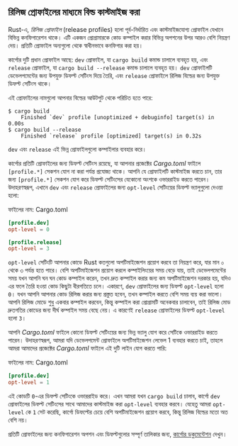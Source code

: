 ## রিলিজ প্রোফাইলের মাধ্যমে বিল্ড কাস্টমাইজ করা

Rust-এ, _রিলিজ প্রোফাইল_ (release profiles) হলো পূর্ব-নির্ধারিত এবং কাস্টমাইজযোগ্য প্রোফাইল যেখানে বিভিন্ন কনফিগারেশন থাকে। এটি একজন প্রোগ্রামারকে কোড কম্পাইল করার বিভিন্ন অপশনের উপর আরও বেশি নিয়ন্ত্রণ দেয়। প্রতিটি প্রোফাইল অন্যগুলো থেকে স্বাধীনভাবে কনফিগার করা হয়।

কার্গোর দুটি প্রধান প্রোফাইল আছে: `dev` প্রোফাইল, যা `cargo build` কমান্ড চালালে ব্যবহৃত হয়, এবং `release` প্রোফাইল, যা `cargo build --release` কমান্ড চালালে ব্যবহৃত হয়। `dev` প্রোফাইলটি ডেভেলপমেন্টের জন্য উপযুক্ত ডিফল্ট সেটিংস দিয়ে তৈরি, এবং `release` প্রোফাইলে রিলিজ বিল্ডের জন্য উপযুক্ত ডিফল্ট সেটিংস থাকে।

এই প্রোফাইলের নামগুলো আপনার বিল্ডের আউটপুট থেকে পরিচিত হতে পারে:

<!-- manual-regeneration
anywhere, run:
cargo build
cargo build --release
and ensure output below is accurate
-->

```console
$ cargo build
    Finished `dev` profile [unoptimized + debuginfo] target(s) in 0.00s
$ cargo build --release
    Finished `release` profile [optimized] target(s) in 0.32s
```

`dev` এবং `release` এই ভিন্ন প্রোফাইলগুলো কম্পাইলার ব্যবহার করে।

কার্গোর প্রতিটি প্রোফাইলের জন্য ডিফল্ট সেটিংস রয়েছে, যা আপনার প্রজেক্টের _Cargo.toml_ ফাইলে `[profile.*]` সেকশন যোগ না করা পর্যন্ত প্রযোজ্য থাকে। আপনি যে প্রোফাইলটি কাস্টমাইজ করতে চান, তার জন্য `[profile.*]` সেকশন যোগ করে ডিফল্ট সেটিংসের যেকোনো অংশকে ওভাররাইড করতে পারেন। উদাহরণস্বরূপ, এখানে `dev` এবং `release` প্রোফাইলের জন্য `opt-level` সেটিংয়ের ডিফল্ট ভ্যালুগুলো দেওয়া হলো:

<span class="filename">ফাইলের নাম: Cargo.toml</span>

```toml
[profile.dev]
opt-level = 0

[profile.release]
opt-level = 3
```

`opt-level` সেটিংটি আপনার কোডে Rust কতগুলো অপটিমাইজেশন প্রয়োগ করবে তা নিয়ন্ত্রণ করে, যার মান ০ থেকে ৩ পর্যন্ত হতে পারে। বেশি অপটিমাইজেশন প্রয়োগ করলে কম্পাইলিংয়ের সময় বেড়ে যায়, তাই ডেভেলপমেন্টের সময় যখন আপনি ঘন ঘন কোড কম্পাইল করেন, তখন দ্রুত কম্পাইল করার জন্য কম অপটিমাইজেশন দরকার হয়, যদিও এর ফলে তৈরি হওয়া কোড কিছুটা ধীরগতিতে চলে। একারণে, `dev` প্রোফাইলের জন্য ডিফল্ট `opt-level` হলো `0`। যখন আপনি আপনার কোড রিলিজ করার জন্য প্রস্তুত হবেন, তখন কম্পাইল করতে বেশি সময় ব্যয় করা ভালো। আপনি রিলিজ মোডে শুধু একবার কম্পাইল করবেন, কিন্তু কম্পাইল করা প্রোগ্রামটি অনেকবার চালাবেন, তাই রিলিজ মোড দ্রুতগতির কোডের জন্য দীর্ঘ কম্পাইল সময় বেছে নেয়। এ কারণেই `release` প্রোফাইলের ডিফল্ট `opt-level` হলো `3`।

আপনি _Cargo.toml_ ফাইলে কোনো ডিফল্ট সেটিংয়ের জন্য ভিন্ন ভ্যালু যোগ করে সেটিকে ওভাররাইড করতে পারেন। উদাহরণস্বরূপ, আমরা যদি ডেভেলপমেন্ট প্রোফাইলে অপটিমাইজেশন লেভেল 1 ব্যবহার করতে চাই, তাহলে আমরা আমাদের প্রজেক্টের _Cargo.toml_ ফাইলে এই দুটি লাইন যোগ করতে পারি:

<span class="filename">ফাইলের নাম: Cargo.toml</span>

```toml
[profile.dev]
opt-level = 1
```

এই কোডটি `0`-এর ডিফল্ট সেটিংকে ওভাররাইড করে। এখন আমরা যখন `cargo build` চালাব, কার্গো `dev` প্রোফাইলের ডিফল্ট সেটিংসের সাথে আমাদের কাস্টমাইজ করা `opt-level` ব্যবহার করবে। যেহেতু আমরা `opt-level` কে `1` সেট করেছি, কার্গো ডিফল্টের চেয়ে বেশি অপটিমাইজেশন প্রয়োগ করবে, কিন্তু রিলিজ বিল্ডের মতো অত বেশি নয়।

প্রতিটি প্রোফাইলের জন্য কনফিগারেশন অপশন এবং ডিফল্টগুলোর সম্পূর্ণ তালিকার জন্য, [কার্গোর ডকুমেন্টেশন](https://doc.rust-lang.org/cargo/reference/profiles.html) দেখুন।